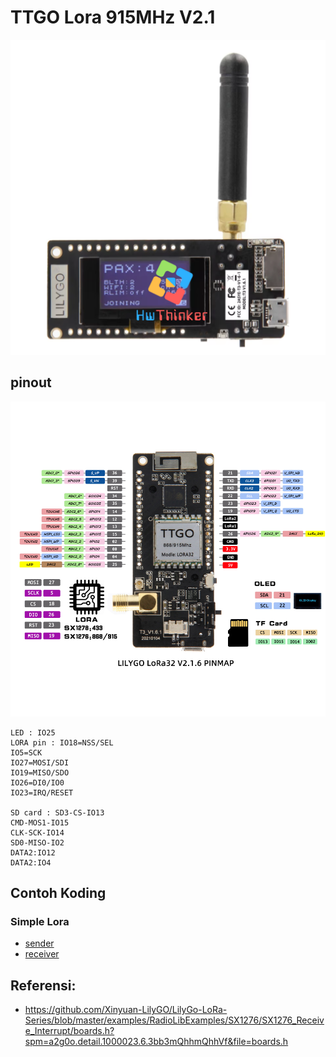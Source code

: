 # TTGO Lora 915MHz V2.1

![Lilygo Lora V2.1](./assets/Lilygo%20Lora%20V2.1.png)

## pinout 

![Main image-6](./assets/Main%20image-6.jpg)


```
LED : IO25
LORA pin : IO18=NSS/SEL
IO5=SCK
IO27=MOSI/SDI
IO19=MISO/SDO
IO26=DI0/IO0
IO23=IRQ/RESET

SD card : SD3-CS-IO13
CMD-MOS1-IO15
CLK-SCK-IO14
SD0-MISO-IO2
DATA2:IO12
DATA2:IO4
```

## Contoh Koding

### Simple Lora

-  [sender](src/01a-sender/main.cpp)  
-  [receiver](src/01b-receiver-loop/main.cpp)  


## Referensi:

- https://github.com/Xinyuan-LilyGO/LilyGo-LoRa-Series/blob/master/examples/RadioLibExamples/SX1276/SX1276_Receive_Interrupt/boards.h?spm=a2g0o.detail.1000023.6.3bb3mQhhmQhhVf&file=boards.h